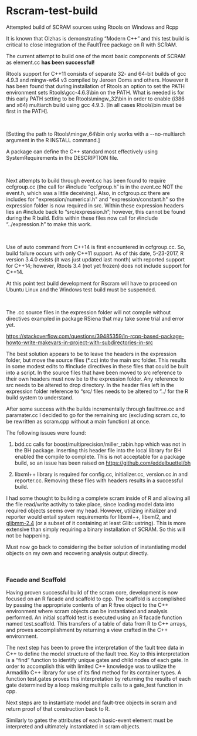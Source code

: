 Rscram-test-build
=================

Attempted build of SCRAM sources using Rtools on Windows and Rcpp

It is known that Olzhas is demonstrating “Modern C++” and this test build is
critical to close integration of the FaultTree package on R with SCRAM.

The current attempt to build one of the most basic components of SCRAM as
element.cc **has been successful!**

Rtools support for C++11 consists of separate 32- and 64-bit builds of gcc 4.9.3
and mingw-w64 v3 compiled by Jeroen Ooms and others. However it has been found
that during installation of Rtools an option to set the PATH environment sets
Rtools\gcc-4.6.3\bin on the PATH. What is needed is for this early PATH setting
to be Rtools\mingw\_32\bin in order to enable (i386 and x64) multiarch build
using gcc 4.9.3. [In all cases Rtools\\bin must be first in the PATH].

 

[Setting the path to Rtools\\mingw_64\\bin only works with a --no-multiarch
argument in the R INSTALL command.]

A package can define the C++ standard most effectively using SystemRequirements
in the DESCRIPTION file.

 

Next attempts to build through event.cc has been found to require ccfgroup.cc
(the call for \#include “ccfgroup.h” is in the event.cc NOT the event.h, which
was a little deceiving). Also, in ccfgroup.cc there are includes for
"expression/numerical.h" and "expression/constant.h" so the expression folder is
now required in src. Within these expression headers lies an \#include back to
“src/expression.h”; however, this cannot be found during the R build. Edits
within these files now call for \#include “../expression.h” to make this work.

 

Use of auto command from C++14 is first encountered in ccfgroup.cc. So, build
failure occurs with only C++11 support. As of this date, 5-23-2017, R version
3.4.0 exists (it was just updated last month) with reported support for C++14;
however, Rtools 3.4 (not yet frozen) does not include support for C++14.

At this point test build development for Rscram will have to proceed on Ubuntu
Linux and the Windows test build must be suspended.

 

The .cc source files in the expression folder will not compile without
directives exampled in package RSiena that may take some trial and error yet.

https://stackoverflow.com/questions/39485359/in-rcpp-based-package-howto-write-makevars-in-project-with-subdirectories-in-src

The best solution appears to be to leave the headers in the expression folder,
but move the source files (\*.cc) into the main src folder. This results in some
modest edits to \#include directives in these files that could be built into a
script. In the source files that have been moved to src reference to their own
headers must now be to the expression folder. Any reference to src needs to be
altered to drop directory. In the header files left in the expression folder
reference to “src/ files needs to be altered to “../ for the R build system to
understand.

After some success with the builds incrementally through faulttree.cc and
paramater.cc I decided to go for the remaining src (excluding scram.cc, to be
rewritten as scram.cpp without a main function) at once.

The following issues were found:

1.  bdd.cc calls for boost/multiprecision/miller_rabin.hpp which was not in the
    BH package. Inserting this header file into the local library for BH enabled
    the compile to complete. This is not acceptable for a package build, so an
    issue has been raised on https://github.com/eddelbuettel/bh

2.  libxml++ library is required for config.cc, initializer.cc, version.cc.in
    and reporter.cc. Removing these files with headers results in a successful
    build.

I had some thought to building a complete scram inside of R and allowing all the
file read/write activity to take place, since loading model data into required
objects seems over my head. However, utilizing initializer and reporter would
entail system requirements for libxml++, libxml2, and
[glibmm-2.4](http://www.gtkmm.org/) (or a subset of it containing at least
Glib::ustring). This is more extensive than simply requiring a binary
installation of SCRAM. So this will not be happening.

Must now go back to considering the better solution of instantiating model
objects on my own and recovering analysis output directly.

 

### Facade and Scaffold

Having proven successful build of the scram core, development is now focused on
an R facade and scaffold to cpp. The scaffold is  accomplished by passing the
appropriate contents of an R ftree object to the C++ environment where scram
objects can be instantiated and analysis performed. An initial scaffold test is
executed using an R facade function named test.scaffold. This  transfers of a
table of data from R to C++ arrays, and proves accomplishment by returning a
view crafted in the C++ environment.

The next step has been to prove the interpretation of the fault tree data in C++
to define the model structure of the fault tree. Key to this interpretation is a
“find” function to identify unique gates and child nodes of each gate. In order
to accomplish this with limited C++ knowledge was to utilize the Armadillo C++
library for use of its find method for its container types. A function
test.gates proves this interpretation by returning the results of each gate
determined by a loop making multiple calls to a gate_test function in cpp.

Next steps are to instantiate model and fault-tree objects in scram and return
proof of that construction back to R.

Similarly to gates the attributes of each basic-event element must be
interpreted and ultimately instantiated in scram objects.

 
